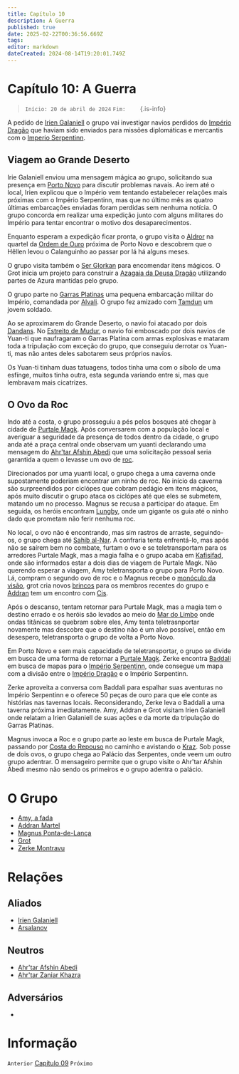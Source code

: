 ```yaml
---
title: Capítulo 10
description: A Guerra
published: true
date: 2025-02-22T00:36:56.669Z
tags: 
editor: markdown
dateCreated: 2024-08-14T19:20:01.749Z
---
```


# Capítulo 10: A Guerra

>  `Início: 20 de abril de 2024`
>  `Fim:    `
{.is-info}

A pedido de [Irien Galaniell](/individuos/irien-galaniell) o grupo vai investigar navios perdidos do [Império Dragão](/faccoes/nacoes/imperio-dragao) que haviam sido enviados para missões diplomáticas e mercantis com o [Imperio Serpentinn](/faccoes/nrtacoes/imperio-serpentinn).

## Viagem ao Grande Deserto

Irie Galaniell enviou uma mensagem mágica ao grupo, solicitando sua presença em [Porto Novo](/lugares/plano-material/drafeon/sudeste-de-drafeon/porto-novo) para discutir problemas navais. Ao irem até o local, Irien explicou que o Império vem tentando estabelecer relações mais próximas com o Império Serpentinn, mas que no último mês as quatro últimas embarcações enviadas foram perdidas sem nenhuma notícia. O grupo concorda em realizar uma expedição junto com alguns militares do Império para tentar encontrar o motivo dos desaparecimentos.

Enquanto esperam a expedição ficar pronta, o grupo visita o [Aldror](/individuos/aldror) na quartel da [Ordem de Ouro](/faccoes/faccoes-independentes/ordem-de-ouro) próxima de Porto Novo e descobrem que o Hêllen levou o Calanguinho ao passar por lá há alguns meses.

O grupo visita também o [Ser Glorkan](/individuos/ser-glorkan) para encomendar itens mágicos. O Grot inicia um projeto para construir a [Azagaia da Deusa Dragão](/itens/azagaia-da-deusa-dragao) utilizando partes de Azura mantidas pelo grupo.

O grupo parte no [Garras Platinas](/veiculos/garras-platinas) uma pequena embarcação militar do Império, comandada por [Alvali](/individuos/alvali). O grupo fez amizado com [Tamdun](/individuos/tamdun) um jovem soldado.

Ao se aproximarem do Grande Deserto, o navio foi atacado por dois [Dandans](/fauna-e-flora/dandan). No [Estreito de Mudur](/lugares/plano-material/drafeon/sudeste-de-drafeon), o navio foi emboscado por dois navios de Yuan-ti que naufragaram o Garras Platina com armas explosivas e mataram toda a tripulação com exceção do grupo, que conseguiu derrotar os Yuan-ti, mas não antes deles sabotarem seus próprios navios.

Os Yuan-ti tinham duas tatuagens, todos tinha uma com o síbolo de uma esfínge, muitos tinha outra, esta segunda variando entre si, mas que lembravam mais cicatrizes.

## O Ovo da Roc

Indo até a costa, o grupo prosseguiu a pés pelos bosques até chegar à cidade de [Purtale Magk](/lugares/plano-material/drafeon/sudeste-de-drafeon/purtale-magk). Após conversarem com a população local e averiguar a seguridade da presença de todos dentro da cidade, o grupo anda até a praça central onde observam um yuanti declarando uma mensagem do [Ahr'tar Afshin Abedi](/individuos/ahrtar-afshin-abedi) que uma solicitação pessoal seria garantida a quem o levasse um ovo de [roc](/fauna-e-flora/roc).

Direcionados por uma yuanti local, o grupo chega a uma caverna onde supostamente poderiam encontrar um ninho de roc. No início da caverna são surpreendidos por ciclópes que cobram pedágio em itens mágicos, após muito discutir o grupo ataca os ciclópes até que eles se submetem, matando um no processo. Magnus se recusa a participar do ataque. Em seguida, os heróis encontram [Lungby](/lugares/plano-material/drafeon/sudeste-de-drafeon/lungby), onde um gigante os guia até o ninho dado que prometam não ferir nenhuma roc.

No local, o ovo não é encontrando, mas sim rastros de arraste, seguindo-os, o grupo chega até [Sahib al-Nar](/individuos/sahib-al-nar). A confraria tenta enfrentá-lo, mas após não se saírem bem no combate, furtam o ovo e se teletransportam para os arredores Purtale Magk, mas a magia falha e o grupo acaba em [Kafisifad](/lugares/plano-material/drafeon/sudeste-de-drafeon/kafisifad), onde são informados estar a dois dias de viagem de Purtale Magk.  Não querendo esperar a viagem, Amy teletransporta o grupo para Porto Novo. Lá, compram o segundo ovo de roc e o Magnus recebe o [monóculo da visão](/itens/monoculo-da-visao), grot cria novos [brincos](/itens/Brinco-de-Sussurros) para os membros recentes do grupo e [Addran](/individuos/personagens-de-jogadores/addran-martel) tem um encontro com [Cis](/individuos/cis). 

Após o descanso, tentam retornar para Purtale Magk, mas a magia tem o destino errado e os heróis são levados ao meio do [Mar do Limbo](/lugares/plano-material/drafeon/mar-do-limbo) onde ondas titânicas se quebram sobre eles, Amy tenta teletrasnportar novamente mas descobre que o destino não é um alvo possível, então em desespero, teletransporta o grupo de volta a Porto Novo.

Em Porto Novo e sem mais capacidade de teletransportar, o grupo se divide em busca de uma forma de retornar a [Purtale Magk](/lugares/plano-material/drafeon/sudeste-de-drafeon/purtale-magk). Zerke encontra [Baddali](/individuos/baddali-copo-cheio) em busca de mapas para o [Império Serpentinn](/faccoes/nacoes/imperio-serpentinn), onde consegue um mapa com a divisão entre o [Império Dragão](/faccoes/nacoes/imperio-dragao) e o Império Serpentinn.

Zerke aproveita a conversa com Baddali para espalhar suas aventuras no Império Serpentinn e o oferece 50 peças de ouro para que ele conte as histórias nas tavernas locais. Reconsiderando, Zerke leva o Baddali a uma taverna próxima imediatamente. Amy, Addran e Grot visitam Irien Galaniell onde relatam a Irien Galaniell de suas ações e da morte da tripulação do Garras Platinas.

Magnus invoca a Roc e o grupo parte ao leste em busca de Purtale Magk, passando por [Costa do Repouso](/lugares/plano-material/drafeon/sudeste-de-drafeon/costa-do-repouso) no caminho e avistando o [Kraz](/individuos/personagens-de-jogadores/saile). Sob posse de dois ovos, o grupo chega ao Palácio das Serpentes, onde veem um outro grupo adentrar. O mensageiro permite que o grupo visite o Ahr'tar Afshin Abedi mesmo não sendo os primeiros e o grupo adentra o palácio.

# O Grupo
- [Amy, a fada](/individuos/personagens-de-jogadores/amy)
- [Addran Martel](/individuos/personagens-de-jogadores/addran-martel)
- [Magnus Ponta-de-Lança](/individuos/personagens-de-jogadores/magnus-ponta-de-lanca)
- [Grot](/individuos/personagens-de-jogadores/veles-lupis-lugh)
- [Zerke Montravu](/individuos/personagens-de-jogadores/zerme-montravu)

# Relações
## Aliados
- [Irien Galaniell](/individuos/irien-galaniell)
- [Arsalanov](/individuos/arsalanov)

## Neutros
- [Ahr'tar Afshin Abedi](/individuos/ahrtar-afshin-abedi)
- [Ahr'tar Zaniar Khazra](/individuos/ahrtar-zaniar-khazra)

## Adversários
- [](/individuos/)

# Informação
`Anterior` [Capítulo 09](/capitulos/capitulo-09-a-sombra-do-tarrasque)
`Próximo` 